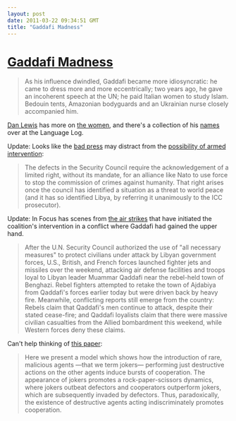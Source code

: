```yaml
---
layout: post
date: 2011-03-22 09:34:51 GMT
title: "Gaddafi Madness"
---
```

# [Gaddafi Madness](http://iconicphotos.wordpress.com/2011/02/23/muammar-gaddafi/)

> As his influence dwindled, Gaddafi became more idiosyncratic: he came to dress more and more eccentrically; two years ago, he gave an incoherent speech at the UN; he paid Italian women to study Islam. Bedouin tents, Amazonian bodyguards and an Ukrainian nurse closely accompanied him.



[Dan Lewis][2] has more on [the women][3], and there's a collection of his [names][4] over at the Language Log. 



[2]: http://dlewis.net/now-i-know-learn-something-new-every-day-by-email-archives/

[3]: http://us1.campaign-archive1.com/?u=2889002ad89d45ca21f50ba46&id=a3bfed5b2e

[4]: http://languagelog.ldc.upenn.edu/nll/?p=2989 



Update: Looks like the [bad press][5] may distract from the [possibility of armed intervention][6]:



> The defects in the Security Council require the acknowledgement of a limited right, without its mandate, for an alliance like Nato to use force to stop the commission of crimes against humanity. That right arises once the council has identified a situation as a threat to world peace (and it has so identified Libya, by referring it unanimously to the ICC prosecutor).



[5]: http://www.tnr.com/slideshow/world/84651/qaddafi-bluth-libya-arrested-development

[6]: http://www.independent.co.uk/opinion/commentators/geoffrey-robertson-using-force-to-stop-slaughter-is-lawful-2232975.html



Update: In Focus has scenes from [the air strikes][7] that have initiated the coalition's intervention in a conflict where Gaddafi had gained the upper hand.



> After the U.N. Security Council authorized the use of "all necessary measures" to protect civilians under attack by Libyan government forces, U.S., British, and French forces launched fighter jets and missiles over the weekend, attacking air defense facilities and troops loyal to Libyan leader Muammar Qaddafi near the rebel-held town of Benghazi. Rebel fighters attempted to retake the town of Ajdabiya from Qaddafi's forces earlier today but were driven back by heavy fire. Meanwhile, conflicting reports still emerge from the country: Rebels claim that Qaddafi's men continue to attack, despite their stated cease-fire; and Qaddafi loyalists claim that there were massive civilian casualties from the Allied bombardment this weekend, while Western forces deny these claims.



[7]: http://www.theatlantic.com/infocus/2011/03/air-strikes-on-libya/100031/



Can't help thinking of [this paper][8]:



> Here we present a model which shows how the introduction of rare, malicious agents —that we term jokers— performing just destructive actions on the other agents induce bursts of cooperation. The appearance of jokers promotes a rock-paper-scissors dynamics, where jokers outbeat defectors and cooperators outperform jokers, which are subsequently invaded by defectors. Thus, paradoxically, the existence of destructive agents acting indiscriminately promotes cooperation.



[8]: http://arxiv.org/pdf/1103.3257v1
